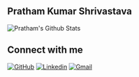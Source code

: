 ## Pratham Kumar Shrivastava

![Pratham's Github Stats](https://github-readme-stats.vercel.app/api?username=pratham1729&show_icons=true&theme=dracula)

## Connect with me
<div>
  
  [![GitHub](https://img.shields.io/github/followers/pratham1729?label=pratham1729&style=social)](https://github.com/pratham1729)
  [![Linkedin](https://img.shields.io/badge/%20-LinkedIn-blue?style=flat&logo=linkedin)](https://www.linkedin.com/in/pratham-shrivastava/)
  [![Gmail](https://img.shields.io/badge/%20-Gmail-orange?style=flat&logo=gmail)](mailto:prathamks.email@gmail.com)

</div>
